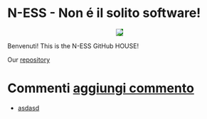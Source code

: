 # N-ESS - Non é il solito software!

<p align="center">
  <img src="https://n-ess.io/ness/img/logo.png" style="background-color: green;">
</p>

Benvenuti! This is the N-ESS GitHub HOUSE! 

Our [repository](https://github.com/orgs/n-essio/repositories)


# Commenti [aggiungi commento](https://github.com/n-essio/.github/issues/new)
<!-- BLOG-POST-LIST:START -->
- [asdasd](https://github.com/n-essio/.github/issues/1)
<!-- BLOG-POST-LIST:END -->
